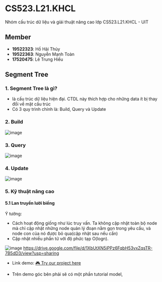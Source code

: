 # CS523.L21.KHCL
Nhóm cấu trúc dữ liệu và giải thuật nâng cao lớp CS523.L21.KHCL - UIT

## Member
- **19522323**: Hồ Hải Thủy
- **19522363**: Nguyễn Mạnh Toàn
- **17520475**: Lê Trung Hiếu

## Segment Tree
### 1. Segment Tree là gì?

- là cấu trúc dữ liệu hiện đại. CTDL này thích hợp cho những data ít bị thay đổi về mặt cấu trúc
- Có 3 quy trình chính là: Build, Query và Update
### 2. Build

  ![image](https://drive.google.com/uc?export=view&id=1VAyrRdlSNPmSa-ptVZMzVKY-RTU7EYLp)
### 3. Query

  ![image](https://drive.google.com/uc?export=view&id=1aBiI1C1c4mLubPA4l5XOSq0VAAjVDBh-)

### 4. Update

  ![image](https://drive.google.com/uc?export=view&id=1dlfnL8ZWD9mjU_JudZVJBl1kqOuaWLnM)
### 5. Kỹ thuật nâng cao
#### 5.1 Lan truyền lười biếng
Ý tưởng:
  - Cách hoạt động giống như lúc truy vấn. Ta không cập nhật toàn bộ node mà chỉ cập nhật những node quản lý đoạn nằm gọn trong yêu cầu, và node con của nó được bỏ qua(cập nhật sau nếu cần)
  - Cập nhật nhiều phần tử với độ phức tạp O(logn).

  ![image](https://drive.google.com/uc?export=view&id=1XbUtXN5iPPz6FqbH53vxZqsTR-7B5dD3)
  https://drive.google.com/file/d/1XbUtXN5iPPz6FqbH53vxZqsTR-7B5dD3/view?usp=sharing
  
- Link demo: [🎮 Try our project here](https://taolaobd.github.io/CS523.L21.KHCL/)
+ Trên demo góc bên phải sẽ có một phần tutorial model, 
